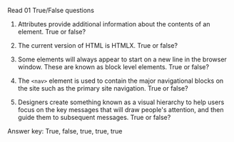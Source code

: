 Read 01 True/False questions

1. Attributes provide additional information about the contents of an element. True or false?

2. The current version of HTML is HTMLX. True or false?

3. Some elements will always appear to start on a new line in the browser window. These are known as block level elements. True or false?

4. The `<nav>` element is used to contain the major navigational blocks on the site such as the
primary site navigation. True or false?

5. Designers create something known as a visual hierarchy to help users focus on the key messages that will draw people's attention, and then guide them to subsequent messages. True or false?







Answer key: True, false, true, true, true
